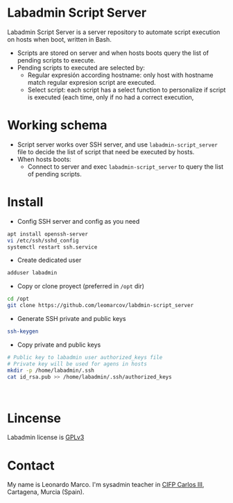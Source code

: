 # Labadmin Script Server
Labadmin Script Server is a server repository to automate script execution on hosts when boot, written in Bash.
  * Scripts are stored on server and when hosts boots query the list of pending scripts to execute.
  * Pending scripts to executed are selected by:
    * Regular expresión according hostname: only host with hostname match regular expresion script are executed.
    * Select script: each script has a select function to personalize if script is executed (each time, only if no had a correct execution, 

# Working schema
  * Script server works over SSH server, and use `labadmin-script_server` file to decide the list of script that need be executed by hosts.
  * When hosts boots:
    * Connect to server and exec `labadmin-script_server` to query the list of pending scripts.
    
  
# Install
  * Config SSH server and config as you need
```bash
apt install openssh-server
vi /etc/ssh/sshd_config
systemctl restart ssh.service
 ```
  * Create dedicated user
```bash
adduser labadmin
 ```
  * Copy or clone proyect (preferred in `/opt` dir)
```bash
cd /opt
git clone https://github.com/leomarcov/labdmin-script_server
 ```
  * Generate SSH private and public keys
```bash
ssh-keygen
 ```
  * Copy private and public keys
```bash
# Public key to labadmin user authorized_keys file
# Private key will be used for agens in hosts
mkdir -p /home/labadmin/.ssh
cat id_rsa.pub >> /home/labadmin/.ssh/authorized_keys
 ```



&nbsp;  
# Lincense
Labadmin license is [GPLv3](LICENSE)

# Contact
My name is Leonardo Marco. I'm sysadmin teacher in [CIFP Carlos III](https://cifpcarlos3.es/), Cartagena, Murcia (Spain).
